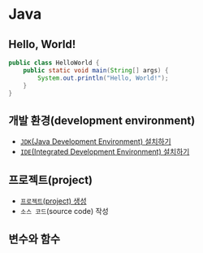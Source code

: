 # Java

## Hello, World!

```java
public class HelloWorld {
    public static void main(String[] args) {
        System.out.println("Hello, World!");
    }
}
```

## 개발 환경(development environment)

- [`JDK`(Java Development Environment) 설치하기](./java/development_environment/jdk_setup.md)
- [`IDE`(Integrated Development Environment) 설치하기](./java/development_environment/ide_setup.md)

## 프로젝트(project)

- [`프로젝트`(project) 생성](./java/project/project_creation.md)
- `소스 코드`(source code) 작성

## 변수와 함수
